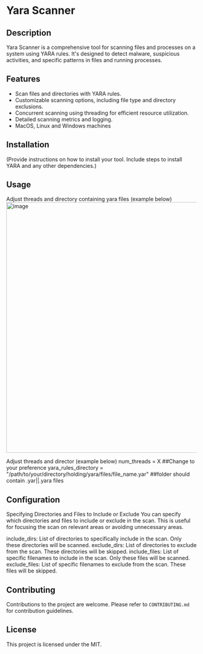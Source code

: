 # Yara Scanner

## Description
Yara Scanner is a comprehensive tool for scanning files and processes on a system using YARA rules. It's designed to detect malware, suspicious activities, and specific patterns in files and running processes.

## Features
- Scan files and directories with YARA rules.
- Customizable scanning options, including file type and directory exclusions.
- Concurrent scanning using threading for efficient resource utilization.
- Detailed scanning metrics and logging.
- MacOS, Linux and Windows machines

## Installation
(Provide instructions on how to install your tool. Include steps to install YARA and any other dependencies.)

## Usage
Adjust threads and directory containing yara files
(example below)
    <img width="664" alt="image" src="https://github.com/justjohn1/yara_scanner/assets/17276975/00ded30b-86af-4e76-8c7a-a79c095f95f0">

Adjust threads and director (example below)
num_threads = X ##Change to your preference
yara_rules_directory = "/path/to/your/directory/holding/yara/files/file_name.yar" ##folder should contain .yar||.yara files

## Configuration


Specifying Directories and Files to Include or Exclude
You can specify which directories and files to include or exclude in the scan. This is useful for focusing the scan on relevant areas or avoiding unnecessary areas.

include_dirs: List of directories to specifically include in the scan. Only these directories will be scanned.
exclude_dirs: List of directories to exclude from the scan. These directories will be skipped.
include_files: List of specific filenames to include in the scan. Only these files will be scanned.
exclude_files: List of specific filenames to exclude from the scan. These files will be skipped.

## Contributing
Contributions to the project are welcome. Please refer to `CONTRIBUTING.md` for contribution guidelines.

## License
This project is licensed under the MIT.
